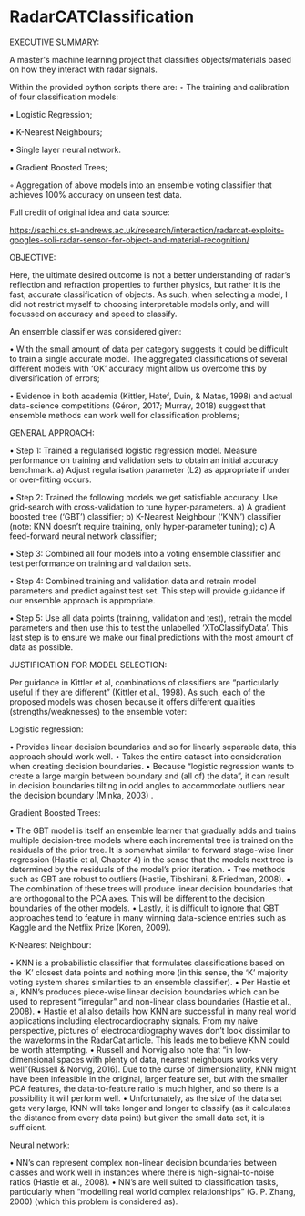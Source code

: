 # RadarCATClassification

EXECUTIVE SUMMARY:

A master's machine learning project that classifies objects/materials based on how they interact with radar signals. 

Within the provided python scripts there are: 
◦ The training and calibration of four classification models:
        
 ▪ Logistic Regression;
            
 ▪ K-Nearest Neighbours;
            
 ▪ Single layer neural network.
            
 ▪ Gradient Boosted Trees;
            
◦ Aggregation of above models into an ensemble voting classifier that achieves 100% accuracy on unseen test data.
        

Full credit of original idea and data source:

https://sachi.cs.st-andrews.ac.uk/research/interaction/radarcat-exploits-googles-soli-radar-sensor-for-object-and-material-recognition/


OBJECTIVE:

Here, the ultimate desired outcome is not a better understanding of radar’s reflection and refraction properties to further physics, but rather it is the fast, accurate classification of objects. As such, when selecting a model, I did not restrict myself to choosing interpretable models only, and will focussed on accuracy and speed to classify.

An ensemble classifier was considered given: 
    
 • With the small amount of data per category suggests it could be difficult to train a single accurate model. The aggregated classifications of several different models with ‘OK’ accuracy might allow us overcome this by diversification of errors; 
    
 • Evidence in both academia (Kittler, Hatef, Duin, & Matas, 1998)⁠ and actual data-science competitions (Géron, 2017; Murray, 2018)⁠ suggest that ensemble methods can work well for classification problems;
 

GENERAL APPROACH:

 • Step 1: Trained a regularised logistic regression model. Measure performance on training and validation sets to obtain an initial accuracy benchmark.
            a) Adjust regularisation parameter (L2) as appropriate if under or over-fitting occurs.
           
 • Step 2: Trained the following models we get satisfiable accuracy. Use grid-search with cross-validation to tune hyper-parameters.
            a) A gradient boosted tree (‘GBT’) classifier;
            b) K-Nearest Neighbour (‘KNN’) classifier (note: KNN doesn’t require training, only hyper-parameter tuning);
            c) A feed-forward neural network classifier;
			
 • Step 3: Combined all four models into a voting ensemble classifier and test performance on training and validation sets.
      
 • Step 4: Combined training and validation data and retrain model parameters and predict against test set. This step will provide guidance if our ensemble approach is appropriate.
      
 • Step 5: Use all data points (training, validation and test), retrain the model parameters and then use this to test the unlabelled ‘XToClassifyData’. This last step is to ensure we make our final predictions with the most amount of data as possible.


JUSTIFICATION FOR MODEL SELECTION:

Per guidance in Kittler et al, combinations of classifiers are “particularly useful if they are different” (Kittler et al., 1998)⁠. As such, each of the proposed models was chosen because it offers different qualities (strengths/weaknesses) to the ensemble voter:

Logistic regression:

 • Provides linear decision boundaries and so for linearly separable data, this approach should work well.
 • Takes the entire dataset into consideration when creating decision boundaries. 
 • Because “logistic regression wants to create a large margin between boundary and (all of) the data”, it can result in decision boundaries tilting in odd angles to accommodate outliers near the decision boundary (Minka, 2003)⁠ .

Gradient Boosted Trees:

 • The GBT model is itself an ensemble learner that gradually adds and trains multiple decision-tree models where each incremental tree is trained on the residuals of the prior tree. It is somewhat similar to forward stage-wise liner regression (Hastie et al, Chapter 4) in the sense that the models next tree is determined by the residuals of the model’s prior iteration.
 • Tree methods such as GBT are robust to outliers (Hastie, Tibshirani, & Friedman, 2008)⁠.
 • The combination of these trees will produce linear decision boundaries that are orthogonal to the PCA axes. This will be different to the decision boundaries of the other models.
 • Lastly, it is difficult to ignore that GBT approaches tend to feature in many winning data-science entries such as Kaggle and the Netflix Prize (Koren, 2009)⁠. 

K-Nearest Neighbour:

 • KNN is a probabilistic classifier that formulates classifications based on the ‘K’ closest data points and nothing more (in this sense, the ‘K’ majority voting system shares similarities to an ensemble classifier). 
 • Per Hastie et al, KNN’s produces piece-wise linear decision boundaries which can be used to represent “irregular” and non-linear class boundaries (Hastie et al., 2008)⁠. 
 • Hastie et al also details how KNN are successful in many real world applications including electrocardiography signals. From my naive perspective, pictures of electrocardiography waves don’t look dissimilar to the waveforms in the RadarCat article. This leads me to believe KNN could be worth attempting.
 • Russell and Norvig also note that “in low-dimensional spaces with plenty of data, nearest neighbours works very well”(Russell & Norvig, 2016)⁠. Due to the curse of dimensionality, KNN might have been infeasible in the original, larger feature set, but with the smaller PCA features, the data-to-feature ratio is much higher, and so there is a possibility it will perform well. 
 • Unfortunately, as the size of the data set gets very large, KNN will take longer and longer to classify (as it calculates the distance from every data point) but given the small data set, it is sufficient.

Neural network:

 • NN’s can represent complex non-linear decision boundaries between classes and work well in instances where there is high-signal-to-noise ratios (Hastie et al., 2008)⁠.
 • NN’s are well suited to classification tasks, particularly when “modelling real world complex relationships” (G. P. Zhang, 2000)⁠ (which this problem is considered as).
    
    
